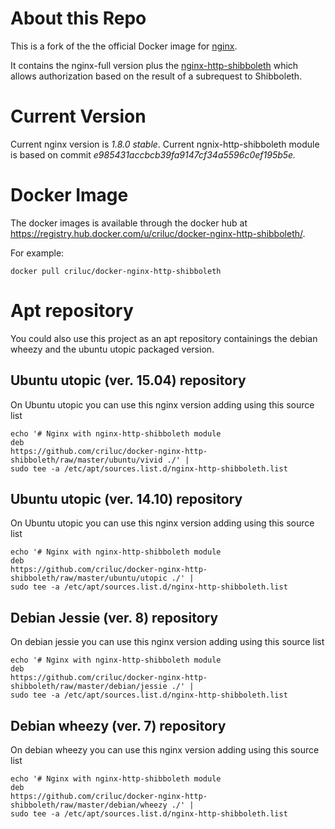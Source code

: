 # About this Repo

This is a fork of the the official Docker image for [nginx](https://registry.hub.docker.com/_/nginx/).

It contains the nginx-full version plus the
[nginx-http-shibboleth](https://github.com/nginx-shib/nginx-http-shibboleth)
which allows authorization based on the result of a subrequest to
Shibboleth.

# Current Version

Current nginx version is *1.8.0 stable*.
Current ngnix-http-shibboleth module is based on commit *e985431accbcb39fa9147cf34a5596c0ef195b5e.*

# Docker Image

The docker images is available through the docker hub at
https://registry.hub.docker.com/u/criluc/docker-nginx-http-shibboleth/.

For example:

```
docker pull criluc/docker-nginx-http-shibboleth
```


# Apt repository

You could also use this project as an apt repository containings the
debian wheezy and the ubuntu utopic packaged version.

## Ubuntu utopic (ver. 15.04) repository

On Ubuntu utopic you can use this nginx version adding using this source list

```
echo '# Nginx with nginx-http-shibboleth module
deb
https://github.com/criluc/docker-nginx-http-shibboleth/raw/master/ubuntu/vivid ./' |
sudo tee -a /etc/apt/sources.list.d/nginx-http-shibboleth.list
```

## Ubuntu utopic (ver. 14.10) repository

On Ubuntu utopic you can use this nginx version adding using this source list

```
echo '# Nginx with nginx-http-shibboleth module
deb
https://github.com/criluc/docker-nginx-http-shibboleth/raw/master/ubuntu/utopic ./' | 
sudo tee -a /etc/apt/sources.list.d/nginx-http-shibboleth.list
```

## Debian Jessie (ver. 8) repository

On debian jessie you can use this nginx version adding using this source list

```
echo '# Nginx with nginx-http-shibboleth module
deb
https://github.com/criluc/docker-nginx-http-shibboleth/raw/master/debian/jessie ./' | 
sudo tee -a /etc/apt/sources.list.d/nginx-http-shibboleth.list
```

## Debian wheezy (ver. 7) repository

On debian wheezy you can use this nginx version adding using this source list

```
echo '# Nginx with nginx-http-shibboleth module
deb
https://github.com/criluc/docker-nginx-http-shibboleth/raw/master/debian/wheezy ./' | 
sudo tee -a /etc/apt/sources.list.d/nginx-http-shibboleth.list
```
